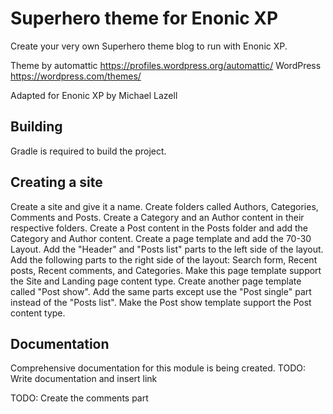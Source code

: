 # Superhero theme for Enonic XP

Create your very own Superhero theme blog to run with Enonic XP.

Theme by automattic https://profiles.wordpress.org/automattic/
WordPress https://wordpress.com/themes/

Adapted for Enonic XP by Michael Lazell

## Building

Gradle is required to build the project.

## Creating a site

Create a site and give it a name.
Create folders called Authors, Categories, Comments and Posts.
Create a Category and an Author content in their respective folders.
Create a Post content in the Posts folder and add the Category and Author content.
Create a page template and add the 70-30 Layout.
Add the "Header" and "Posts list" parts to the left side of the layout.
Add the following parts to the right side of the layout: Search form, Recent posts, Recent comments, and Categories.
Make this page template support the Site and Landing page content type.
Create another page template called "Post show". Add the same parts except use the "Post single" part instead of the "Posts list".
Make the Post show template support the Post content type.

## Documentation

Comprehensive documentation for this module is being created.
TODO: Write documentation and insert link

TODO: Create the comments part
